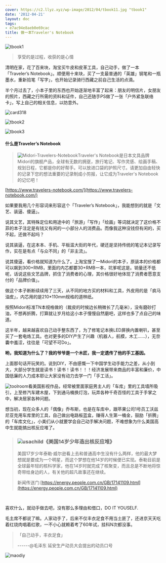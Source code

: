 ```yaml
---
cover: https://c2.llyz.xyz/wp-image/2012/04/tbook11.jpg "tbook1"
date: '2012-04-21'
layout: doc
tags:
- e7ac94e8aeb0e69cac
title: 做一本Traveler's Notebook
---
```


![tbook1](https://c2.llyz.xyz/wp-image/2012/04/tbook11.jpg "tbook1")

> 享受的是过程，收获的是心情

清明在家，花了百来块，淘宝买牛皮和皮革工具，自己动手，做了一本「Traveler’s Notebook」。顺便用十来块，买了一支最普通的「英雄」钢笔和一瓶墨水，重新拾笔「写字」，也开始记录骑行西藏之前自己生活的点滴。

半个月过去了，小本子里的东西也开始逐渐地丰富了起来：朋友的明信片，女朋友的照片，西藏之行所需的资料和证件，自己还随手PS做了一张「户外紧急联络卡」，写上自己的相关信息，以防意外。

![card318](https://c2.llyz.xyz/wp-image/2012/04/card318.jpg "card318")

![tbook2](https://c2.llyz.xyz/wp-image/2012/04/tbook2.jpg "tbook2")

![tbook3](https://c2.llyz.xyz/wp-image/2012/04/tbook3.jpg "tbook3")

#### 什么是Traveler’s Notebook

> ![Midori-Travelers-Notebook](https://c2.llyz.xyz/wp-image/2012/04/Midori-Travelers-Notebook.jpg "Midori-Travelers-Notebook")Traveler's Notebook是日本文具品牌Midori的旗舰产品，全球有无数的拥趸，旅行笔记、写作灵感、绘画手稿、规划日程，它都是你的好帮手。可以放进口袋的护照尺寸。请更加自由轻快的记录下您的想法重要的记录制成小剪报，让它成为Traveler's Notebook的记忆吧！

[https://www.travelers-notebook.com/](https://www.travelers-notebook.com/)

如果要我用几个形容词来形容这个「Traveler’s Notebook」，我能想到的就是「文艺、装逼、傻逼」。

说其文艺，其特殊定位和用途中的「旅游」「写作」「绘画」等词就决定了这价格不菲的本子注定是有钱又有闲的一小部分人的消费品。而像我这种没钱但有闲的，买不起，还做不起吗？

说其装逼，在这本本、手机、平板滥大街的年代，硬还是坚持传统的笔记本记录写作，实在是有点「与众不同」的「非主流」。

说其傻逼，看价格就知道为什么了。上淘宝搜了一Midori的本子，原装本的价格都可以飙到300+RMB，里面的内芯都要30+RMB一本，坑爹呢这是。销量还不低呢，话说这些文艺品牌，抓住了消费者的心理，其价格很好地体现了消费者愿意支付的「品牌价值」。

做这个本子断断续续用了三天，从不同的地方买的材料和工具，外皮用的是「疯马油皮」，内芯用的是210\*110mm规格的道林纸。

按照Midori标准TN本规格做的（裁皮的时候边长稍微长了几毫米），没有磨砂打油，不想再折腾，打算就让岁月给这小本子慢慢自然磨吧，这样也多了点自己的味道。

这半年，越来越喜欢自己动手整东西了，为了修笔记本换LED屏换内置喇叭，甚至买了一套电烙工具。也对更多的DIY产生了兴趣（机器人，航模，木工……），无奈囊中羞涩，往往是「可望不可Do」。

**哟，我知道为什么了？我的爷爷是一个木匠，我一定遗传了他的手工基因。**

上面那句话开玩笑的。说到DIY，不由感慨一下中国学生动手能力之差，从小到大，大部分学生就是读书！读书！读书！！！经济发展带来商品的丰富和廉价，中国低廉的人力成本耶让大家没有动力去学一门「手工活」。

![toolroom](https://c2.llyz.xyz/wp-image/2012/04/toolroom.jpg "toolroom")看美国影视作品，经常被里面家庭男主人的「车库」里的工具墙所吸引，上至修汽车建木屋，下到通马桶换灯泡，玩弄各种千奇百怪的工具于手掌之中，解决居家各种问题。

想当初，现在众多人的「偶像」乔布斯，也是在车库中，跟苹果公司1号员工沃兹尼亚克用车库里的工具，自己做出电路板蓝盒，赚得人生第一桶金，鼓励「折腾」的「车库文化」，小美们从小就要学会自己动手解决问题，不难想象为什么美国高中生就能搞出核反应堆了。

> ### ![usachild](https://c2.llyz.xyz/wp-image/2012/04/usachild.jpg "usachild")《美国14岁少年造出核反应堆》
> 
> 美国17岁少年泰勒·威尔逊看上去和普通高中生没有什么两样，他的最大梦想就是要成为一个明星，而这个梦想在他14岁的时候便已实现。泰勒目前是全球最年轻的核科学家，他在14岁时就完成了核聚变，而且总是不断地将惊奇带给身边的人，有关他的超凡故事还在继续。
> 
> 新闻传送门:[https://energy.people.com.cn/GB/17141109.html](https://energy.people.com.cn/GB/17141109.html)

 

喜欢什么，就动手做去吧，没有那么多理由和借口，DO IT YOUSELF.

毛主席不都说了嘛。人家动手了，后来不仅丰衣足食不用当土匪了，还进京天天吃着红烧肉唱着红歌，一不小心就赖着考了60年试，挂科N次都没事。

> 「自己动手，丰衣足食」
> 
> \------@毛泽东 延安生产动员大会提出的动员口号

![maodiy](https://c2.llyz.xyz/wp-image/2012/04/maodiy.jpg "maodiy")
